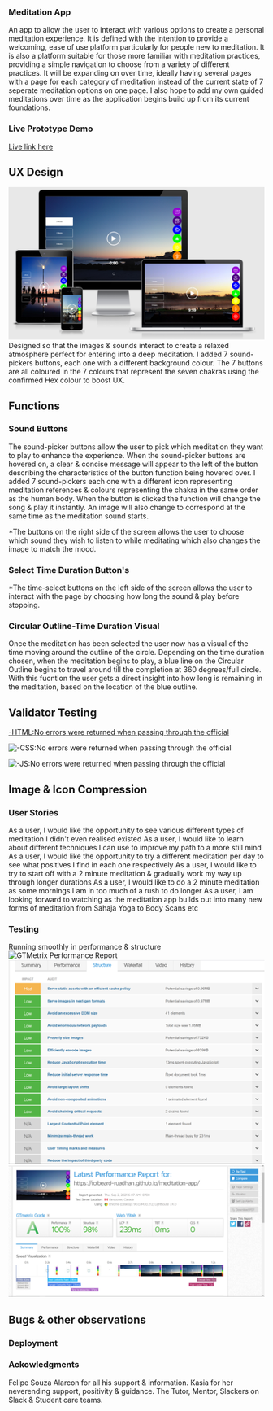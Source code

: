 ### Meditation App
An app to allow the user to interact with various options to create a personal meditation experience. It is defined with the intention to provide a welcoming, ease of use platform particularly for people new to meditation. It is also a platform suitable for those more familiar with meditation practices, providing a simple navigation to choose from a variety of different practices. It will be expanding on over time, ideally having several pages with a page for each category of meditation instead of the current state of 7 seperate meditation options on one page. I also hope to add my own guided meditations over time as the application begins build up from its current foundations. 

### Live Prototype Demo
[Live link here](https://roibeard-ruadhan.github.io/meditation-app/)

## UX Design
![Roibéard Ruadhán Meditation App](assets/readme-files/images/responsive.png) 
Designed so that the images & sounds interact to create a relaxed atmosphere perfect for entering into a deep meditation. I added 7 sound-pickers buttons, each one with a different background colour. The 7 buttons are all coloured in the 7 colours that represent the seven chakras using the confirmed Hex colour to boost UX.

## Functions 
### Sound Buttons
The sound-picker buttons allow the user to pick which meditation they want to play to enhance the experience. When the sound-picker buttons are hovered on, a clear & concise message will appear to the left of the button describing the characteristics of the button function being hovered over. I added 7 sound-pickers each one with a different icon representing meditation references & colours representing the chakra in the same order as the human body. When the button is clicked the function will change the song & play it instantly. An image will also change to correspond at the same time as the meditation sound starts.  

*The buttons on the right side of the screen allows the user to choose which sound they wish to listen to while meditating which also changes the image to match the mood.
### Select Time Duration Button's
*The time-select buttons on the left side of the screen allows the user to interact with the page by choosing how long the sound & play before stopping.

### Circular Outline-Time Duration Visual
Once the meditation has been selected the user now has a visual of the time moving around the outline of the circle. Depending on the time duration chosen, when the meditation begins to play, a blue line on the Circular Outline begins to travel around till the completion at 360 degrees/full circle. With this fucntion the user gets a direct insight into how long is remaining in the meditation, based on the location of the blue outline.

## Validator Testing
[-HTML:No errors were returned when passing through the official](assets/)

![-CSS:No errors were returned when passing through the official](assets/)

![-JS:No errors were returned when passing through the official](assets/)

## Image & Icon Compression


### User Stories 
As a user, I would like the opportunity to see various different types of meditation I didn't even realised existed
As a user, I would like to learn about different techniques I can use to improve my path to a more still mind
As a user, I would like the opportunity to try a different meditation per day to see what positives I find in each one respectively
As a user, I would like to try to start off with a 2 minute meditation & gradually work my way up through longer durations
As a user, I would like to do a 2 minute meditation as some mornings I am in too much of a rush to do longer
As a user, I am looking forward to watching as the meditation app builds out into many new forms of meditation from Sahaja Yoga to Body Scans etc

### Testing
Running smoothly in performance & structure
![GTMetrix Performance Report](assets/readme-files/images/gtmetrix-speed-test.png) 
![GTMetrix Sturcture Report](assets/readme-files/images/gtmetrix-structure.png) 
![GTMetrix General Testing](assets/readme-files/images/gtmetrix-testing.png) 

## Bugs & other observations

### Deployment

### Ackowledgments
Felipe Souza Alarcon for all his support & information.
Kasia for her neverending support, positivity & guidance. 
The Tutor, Mentor, Slackers on Slack & Student care teams.



